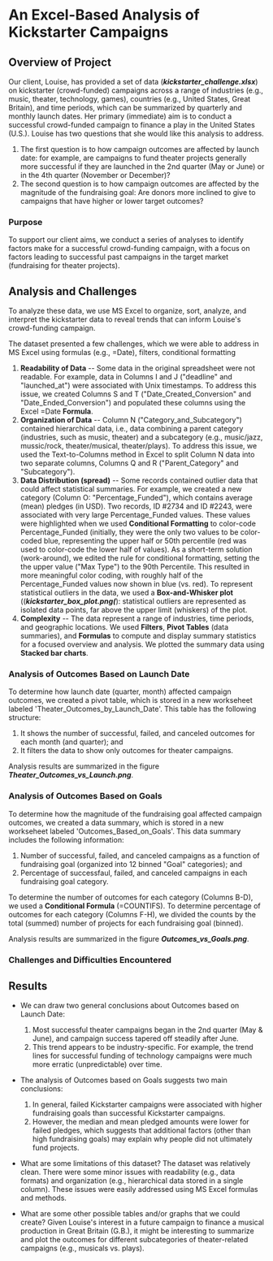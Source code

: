 # An Excel-Based Analysis of Kickstarter Campaigns

## Overview of Project
Our client, Louise, has provided a set of data (***kickstarter_challenge.xlsx***) on kickstarter (crowd-funded) campaigns across a range of industries (e.g., music, theater, technology, games), countries (e.g., United States, Great Britain), and time periods, which can be summarized by quarterly and monthly launch dates. Her primary (immediate) aim is to conduct a successful crowd-funded campaign to finance a play in the United States (U.S.). Louise has two questions that she would like this analysis to address.
	<ol>
	<li> The first question is to how campaign outcomes are affected by launch date: for example, are campaigns to fund theater projects generally more successful if they are launched in the 2nd quarter (May or June) or in the 4th quarter (November or December)?
	<li> The second question is to how campaign outcomes are affected by the magnitude of the fundraising goal: Are donors more inclined to give to campaigns that have higher or lower target outcomes?
	</ol>
### Purpose
To support our client aims, we conduct a series of analyses to identify factors make for a successful crowd-funding campaign, with a focus on factors leading to successful past campaigns in the target market (fundraising for theater projects). 

## Analysis and Challenges
To analyze these data, we use MS Excel to organize, sort, analyze, and interpret the kickstarter data to reveal trends that can inform Louise's crowd-funding campaign.

The dataset presented a few challenges, which we were able to address in MS Excel using formulas (e.g., =Date), filters, conditional formatting 
	<ol>
  	<li> **Readability of Data** -- Some data in the original spreadsheet were not readable. For example, data in Columns I and J ("deadline" and "launched_at") were associated with Unix timestamps. To address this issue, we created Columns S and T ("Date_Created_Conversion" and "Date_Ended_Conversion") and populated these columns using the Excel =Date **Formula**.
	<li> **Organization of Data** -- Column N ("Category_and_Subcategory") contained hierarchical data, i.e., data combining a parent category (industries, such as music, theater) and a subcategory (e.g., music/jazz, mussic/rock, theater/musical, theater/plays). To address this issue, we used the Text-to-Columns method in Excel to split Column N data into two separate columns, Columns Q and R ("Parent_Category" and "Subcategory").
	 <li> **Data Distribution (spread)** -- Some records contained outlier data that could affect statistical summaries. For example, we created a new category (Column O: "Percentage_Funded"), which contains average (mean) pledges (in USD). Two records, ID #2734 and ID #2243, were associated with very large Percentage_Funded values. These values were highlighted when we used **Conditional Formatting** to color-code Percentage_Funded (initially, they were the only two values to be color-coded blue, representing the upper half or 50th percentile (red was used to color-code the lower half of values). As a short-term solution (work-around), we edited the rule for conditional formatting, setting the the upper value ("Max Type") to the 90th Percentile. This resulted in more meaningful color coding, with roughly half of the Percentage_Funded values now shown in blue (vs. red). To represent statistical outliers in the data, we used a **Box-and-Whisker plot** ((***kickstarter_box_plot.png(***): statistical outliers are represented as isolated data points, far above the upper limit (whiskers) of the plot.
	 <li> **Complexity** -- The data represent a range of industries, time periods, and geographic locations. We used **Filters**, **Pivot Tables** (data summaries), and **Formulas** to compute and display summary statistics for a focused overview and analysis. We plotted the summary data using **Stacked bar charts**.
	</ol>

	
### Analysis of Outcomes Based on Launch Date
To determine how launch date (quarter, month) affected campaign outcomes, we created a pivot table, which is stored in a new workseheet labeled 'Theater_Outcomes_by_Launch_Date'. This table has the following structure:
	<ol>
  	<li> It shows the number of successful, failed, and canceled outcomes for each month (and quarter); and
  	<li> It filters the data to show only outcomes for theater campaigns.
	</ol>

Analysis results are summarized in the figure ***Theater_Outcomes_vs_Launch.png***. 


### Analysis of Outcomes Based on Goals
To determine how the magnitude of the fundraising goal affected campaign outcomes, we created a data summary, which is stored in a new workseheet labeled 'Outcomes_Based_on_Goals'. This data summary includes the following information:
	<ol>
  	<li> Number of successful, failed, and canceled campaigns as a function of fundraising goal (organized into 12 binned "Goal" categories); and
  	<li> Percentage of successfaul, failed, and canceled campaigns in each fundraising goal category.
	</ol>

To determine the number of outcomes for each category (Columns B-D), we used a **Conditional Formula** (=COUNTIFS). To determine percentage of outcomes for each category (Columns F-H), we divided the counts by the total (summed) number of projects for each fundraising goal (binned).

Analysis results are summarized in the figure ***Outcomes_vs_Goals.png***.

### Challenges and Difficulties Encountered

## Results

- We can draw two general conclusions about Outcomes based on Launch Date:
	<ol>
  	<li> Most successful theater campaigns began in the 2nd quarter (May & June), and campaign success tapered off steadily after June. 
  	<li> This trend appears to be industry-specific. For example, the trend lines for successful funding of technology campaigns were much more erratic (unpredictable) over time.
	</ol>


- The analysis of Outcomes based on Goals suggests two main conclusions:
	<ol>
  	<li> In general, failed Kickstarter campaigns were associated with higher fundraising goals than successful Kickstarter campaigns.
  	<li> However, the median and mean pledged amounts were lower for failed pledges, which suggests that additional factors (other than high fundraising goals) may explain why people did not ultimately fund projects.
	</ol>


- What are some limitations of this dataset?
The dataset was relatively clean. There were some minor issues with readability (e.g., data formats) and organization (e.g., hierarchical data stored in a single column). These issues were easily addressed using MS Excel formulas and methods.

- What are some other possible tables and/or graphs that we could create?
Given Louise's interest in a future campaign to finance a musical production in Great Britain (G.B.), it might be interesting to summarize and plot the outcomes for different subcategories of theater-related campaigns (e.g., musicals vs. plays). 
